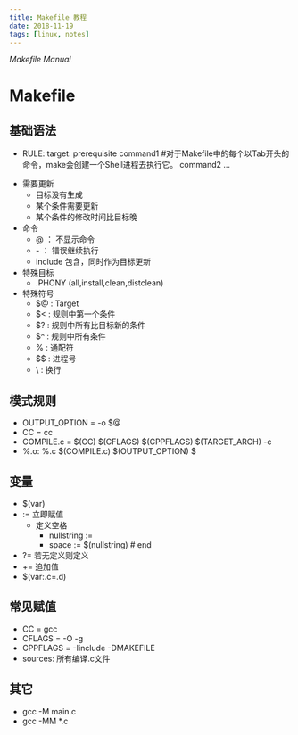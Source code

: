 ```yaml
---
title: Makefile 教程
date: 2018-11-19
tags: [linux, notes]
---
```


*Makefile Manual*

# Makefile

## 基础语法

* RULE:
target: prerequisite
    command1 #对于Makefile中的每个以Tab开头的命令，make会创建一个Shell进程去执行它。
    command2
    ...

<!--more-->

* 需要更新
  * 目标没有生成
  * 某个条件需要更新
  * 某个条件的修改时间比目标晚
* 命令
  * @ ： 不显示命令
  * \- ： 错误继续执行
  * include 包含，同时作为目标更新
* 特殊目标
  * .PHONY (all,install,clean,distclean)
* 特殊符号
  * $@ : Target
  * $< : 规则中第一个条件
  * $? : 规则中所有比目标新的条件
  * $^ : 规则中所有条件
  * %  : 通配符
  * $\$ : 进程号
  * \  : 换行

## 模式规则

* OUTPUT_OPTION = -o $@
* CC = cc
* COMPILE.c = $(CC) $(CFLAGS) $(CPPFLAGS) $(TARGET_ARCH) -c
* %.o: %.c
    $(COMPILE.c) $(OUTPUT_OPTION) $

## 变量

* $(var)
* := 立即赋值
  * 定义空格
    * nullstring :=
    * space := $(nullstring) # end
* ?= 若无定义则定义
* += 追加值
* $(var:.c=.d)

## 常见赋值

* CC = gcc
* CFLAGS = -O -g
* CPPFLAGS = -Iinclude -DMAKEFILE
* sources: 所有编译.c文件

## 其它

* gcc -M main.c
* gcc -MM *.c